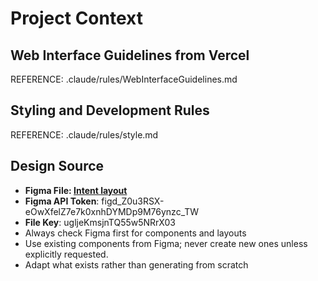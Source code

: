 # Project Context

## Web Interface Guidelines from Vercel
REFERENCE: .claude/rules/WebInterfaceGuidelines.md

## Styling and Development Rules
REFERENCE: .claude/rules/style.md

## Design Source
- **Figma File: [Intent layout](https://www.figma.com/design/ugljeKmsjnTQ55w5NRrX03/Intent-layout?node-id=91-415&p=f&m=dev)**
- **Figma API Token**: figd_Z0u3RSX-eOwXfelZ7e7k0xnhDYMDp9M76ynzc_TW
- **File Key**: ugljeKmsjnTQ55w5NRrX03
- Always check Figma first for components and layouts
- Use existing components from Figma; never create new ones unless explicitly requested.
- Adapt what exists rather than generating from scratch